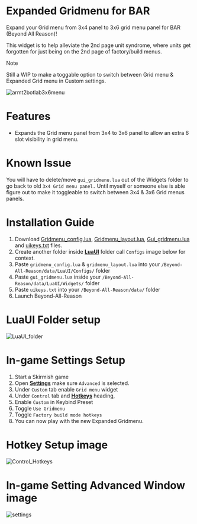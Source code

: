 # Expanded Gridmenu for BAR
Expand your Grid menu from 3x4 panel to 3x6 grid menu panel for BAR (Beyond All Reason)! 

This widget is to help alleviate the 2nd page unit syndrome, where units get forgotten for just being on the 2nd page of factory/build menus.

> [!NOTE]
> Still a WIP to make a toggable option to switch between Grid menu & Expanded Grid menu in Custom settings.

![armt2botlab3x6menu](https://github.com/user-attachments/assets/81194621-93ee-483b-8268-36435c8f8421)

# Features
- Expands the Grid menu panel from 3x4 to 3x6 panel to allow an extra 6 slot visibility in grid menu.

# Known Issue
You will have to delete/move `gui_gridmenu.lua` out of the Widgets folder to go back to old `3x4 Grid menu panel.`  Until myself or someone else is able figure out to make it toggleable to switch between 3x4 & 3x6 Grid menus panels.

# Installation Guide
1. Download [Gridmenu_config.lua](https://github.com/DMikey86/BAR-Widgets/blob/main/Expanded_Gridmenu/Configs/gridmenu_config.lua), [Gridmenu_layout.lua](https://github.com/DMikey86/BAR-Widgets/blob/main/Expanded_Gridmenu/Configs/gridmenu_layouts.lua), [Gui_gridmenu.lua](https://github.com/DMikey86/BAR-Widgets/blob/main/Expanded_Gridmenu/Widgets/gui_gridmenu.lua) and [uikeys.txt](https://github.com/DMikey86/BAR-Widgets/blob/main/Expended_Girdmenu/uikeys.txt) files.
2. Create another folder inside <ins>**LuaUI**</ins> folder call `Configs` image below for context.
3. Paste `gridmenu_config.lua` & `gridmenu_layout.lua` into your `/Beyond-All-Reason/data/LuaUI/Configs/` folder
4. Paste `gui_gridmenu.lua` inside your `/Beyond-All-Reason/data/LuaUI/Widgets/` folder
5. Paste `uikeys.txt` into your `/Beyond-All-Reason/data/` folder
6. Launch Beyond-All-Reason

# LuaUI Folder setup
 ![LuaUI_folder](https://github.com/user-attachments/assets/f538837c-9f8b-4222-bb3d-76fa086cf97a)

# In-game Settings Setup
1. Start a Skirmish game
2. Open <ins>**Settings**</ins> make sure `Advanced` is selected.
3. Under `Custom` tab enable `Grid menu` widget
4. Under `Control` tab and **<ins>Hotkeys</ins>** heading,
5. Enable `Custom` in Keybind Preset
6. Toggle `Use Gridmenu`
7. Toggle `Factory build mode hotkeys`
8. You can now play with the new Expanded Gridmenu.

# Hotkey Setup image
![Control_Hotkeys](https://github.com/user-attachments/assets/94ecac7c-6479-41e0-8f0c-f1de8f30c59a)

# In-game Setting Advanced Window image
![settings](https://github.com/user-attachments/assets/d45cc7f8-5a14-4aeb-9c54-cec43124992b)
